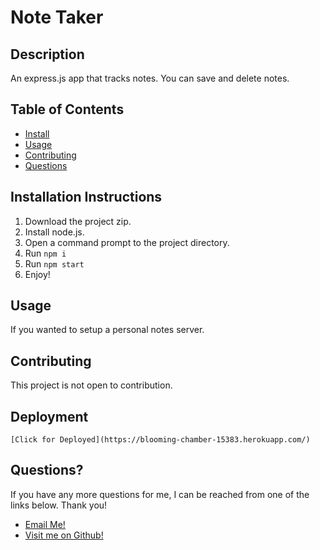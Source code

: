 
  # Note Taker

  ## Description
  An express.js app that tracks notes. You can save and delete notes.

  ## Table of Contents
  - [Install](#installation-instructions)
  - [Usage](#usage)
  - [Contributing](#contributing)
  - [Questions](#questions) 

  ## Installation Instructions
  1. Download the project zip.
2. Install node.js.
3. Open a command prompt to the project directory.
4. Run `npm i`
5. Run `npm start`
6. Enjoy!


  ## Usage
  If you wanted to setup a personal notes server.

  

  ## Contributing
  This project is not open to contribution.

  ## Deployment
    [Click for Deployed](https://blooming-chamber-15383.herokuapp.com/)

  ## Questions?
  If you have any more questions for me, I can be reached from one of the links below. Thank you!
  - [Email Me!](mailto:dhunts258@gmail.com)
  - [Visit me on Github!](https://github.com/verbaldye)
